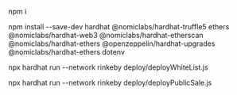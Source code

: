 
npm i 

npm install --save-dev hardhat @nomiclabs/hardhat-truffle5 ethers @nomiclabs/hardhat-web3 @nomiclabs/hardhat-etherscan @nomiclabs/hardhat-ethers @openzeppelin/hardhat-upgrades @nomiclabs/hardhat-ethers dotenv

npx hardhat run --network rinkeby  deploy/deployWhiteList.js

npx hardhat run --network rinkeby  deploy/deployPublicSale.js

